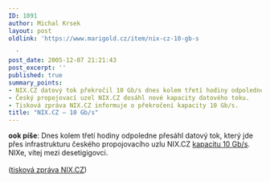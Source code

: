 ```yaml
---
ID: 1891
author: Michal Krsek
layout: post
oldlink: 'https://www.marigold.cz/item/nix-cz-10-gb-s

  '
post_date: 2005-12-07 21:21:43
post_excerpt: ''
published: true
summary_points:
- NIX.CZ datový tok překročil 10 Gb/s dnes kolem třetí hodiny odpoledne.
- Český propojovací uzel NIX.CZ dosáhl nové kapacity datového toku.
- Tisková zpráva NIX.CZ informuje o překročení kapacity 10 Gb/s.
title: "NIX.CZ – 10 Gb/s"
---
```


<p><b>ook píše</b>: Dnes kolem třetí hodiny odpoledne přesáhl datový tok, který jde přes infrastrukturu českého propojovacího uzlu NIX.CZ <a href="http://www.nix.cz/graf/nix-all.html" >kapacitu 10 Gb/s</a>. NIXe, vítej mezi desetigigovci.<br />
<br />
(<a href="http://www.nix.cz/index.php?lg=cz&amp;wid=64&amp;vstup=1&amp;id=25">tisková zpráva NIX.CZ</a>)</p>